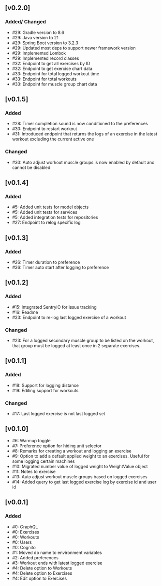 ## [v0.2.0]

### Added/ Changed

- #29: Gradle version to 8.6
- #29: Java version to 21
- #29: Spring Boot version to 3.2.3
- #29: Updated most deps to support newer framework version
- #29: Implemented Lombok
- #29: Implemented record classes
- #32: Endpoint to get all exercises by ID
- #32: Endpoint to get exercise chart data
- #33: Endpoint for total logged workout time
- #33: Endpoint for total workouts
- #33: Endpoint for muscle group chart data

## [v0.1.5]

### Added

- #28: Timer completion sound is now conditioned to the preferences
- #30: Endpoint to restart workout
- #31: Introduced endpoint that returns the logs of an exercise in the latest workout excluding the current active one

### Changed

- #30: Auto adjust workout muscle groups is now enabled by default and cannot be disabled

## [v0.1.4]

### Added

- #5: Added unit tests for model objects
- #5: Added unit tests for services
- #5: Added integration tests for repositories
- #27: Endpoint to relog specific log

## [v0.1.3]

### Added

- #26: Timer duration to preference
- #26: Timer auto start after logging to preference

## [v0.1.2]

### Added

- #15: Integrated SentryIO for issue tracking
- #16: Readme
- #23: Endpoint to re-log last logged exercise of a workout

### Changed

- #23: For a logged secondary muscle group to be listed on the workout, that group must be logged at least once in 2
  separate exercises.

## [v0.1.1]

### Added

- #18: Support for logging distance
- #19: Editing support for workouts

### Changed

- #17: Last logged exercise is not last logged set

## [v0.1.0]

- #6: Warmup toggle
- #7: Preference option for hiding unit selector
- #8: Remarks for creating a workout and logging an exercise
- #9: Option to add a default applied weight to an exercises. Useful for some logging certain machines
- #10: Migrated number value of logged weight to WeightValue object
- #11: Notes to exercise
- #13: Auto adjust workout muscle groups based on logged exercises
- #14: Added query to get last logged exercise log by exercise id and user id

## [v0.0.1]

### Added

- #0: GraphQL
- #0: Exercises
- #0: Workouts
- #0: Users
- #0: Cognito
- #1: Moved db name to environment variables
- #2: Added preferences
- #3: Workout ends with latest logged exercise
- #4: Delete option to Workouts
- #4: Delete option to Exercises
- #4: Edit option to Exercises
